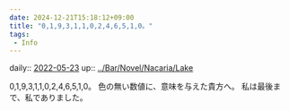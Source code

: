 ```yaml
---
date: 2024-12-21T15:18:12+09:00
title: "0,1,9,3,1,1,0,2,4,6,5,1,0。"
tags:
 - Info
---
```


daily:: [2022-05-23](Daily_Note/2022-05-23.md)
up:: [../Bar/Novel/Nacaria/Lake](../Bar/Novel/Nacaria/Lake.md)

0,1,9,3,1,1,0,2,4,6,5,1,0。
色の無い数値に、意味を与えた貴方へ。
私は最後まで、私でありました。